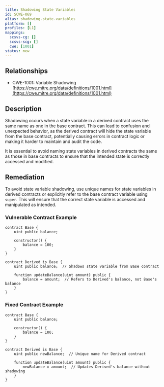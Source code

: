 ```yaml
---
title: Shadowing State Variables
id: SCWE-069
alias: shadowing-state-variables
platform: []
profiles: [L1]
mappings:
  scsvs-cg: []
  scsvs-scg: []
  cwe: [1001]
status: new
---
```


## Relationships  
- CWE-1001: Variable Shadowing  
  [https://cwe.mitre.org/data/definitions/1001.html](https://cwe.mitre.org/data/definitions/1001.html)  

## Description
Shadowing occurs when a state variable in a derived contract uses the same name as one in the base contract. This can lead to confusion and unexpected behavior, as the derived contract will hide the state variable from the base contract, potentially causing errors in contract logic or making it harder to maintain and audit the code.

It is essential to avoid naming state variables in derived contracts the same as those in base contracts to ensure that the intended state is correctly accessed and modified.

## Remediation
To avoid state variable shadowing, use unique names for state variables in derived contracts or explicitly refer to the base contract variable using `super`. This will ensure that the correct state variable is accessed and manipulated as intended.

### Vulnerable Contract Example
```solidity
contract Base {
    uint public balance;

    constructor() {
        balance = 100;
    }
}

contract Derived is Base {
    uint public balance;  // Shadows state variable from Base contract

    function updateBalance(uint amount) public {
        balance = amount;  // Refers to Derived's balance, not Base's balance
    }
}
```

### Fixed Contract Example
```solidity
contract Base {
    uint public balance;

    constructor() {
        balance = 100;
    }
}

contract Derived is Base {
    uint public newBalance;  // Unique name for Derived contract

    function updateBalance(uint amount) public {
        newBalance = amount;  // Updates Derived's balance without shadowing
    }
}
```